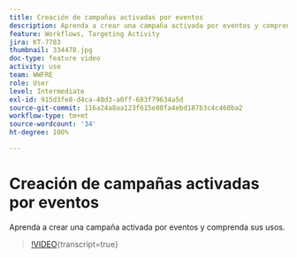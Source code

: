 ```yaml
---
title: Creación de campañas activadas por eventos
description: Aprenda a crear una campaña activada por eventos y comprenda sus usos.
feature: Workflows, Targeting Activity
jira: KT-7783
thumbnail: 334478.jpg
doc-type: feature video
activity: use
team: WWFRE
role: User
level: Intermediate
exl-id: 915d3fe8-d4ca-40d3-a0ff-683f79634a5d
source-git-commit: 116a24a8aa123f615e08fa4ebd187b3c4c460ba2
workflow-type: tm+mt
source-wordcount: '34'
ht-degree: 100%

---
```


# Creación de campañas activadas por eventos

Aprenda a crear una campaña activada por eventos y comprenda sus usos.

>[!VIDEO](https://video.tv.adobe.com/v/3426635?quality=12&learn=on&captions=spa){transcript=true}
